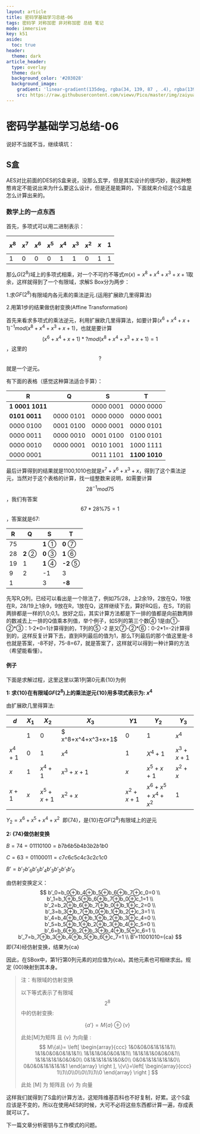 ```yaml
---
layout: article
title: 密码学基础学习总结-06
tags: 密码学 对称加密 非对称加密 总结 笔记
mode: immersive
key: k51
aside:
  toc: true
header:
  theme: dark
article_header:
  type: overlay
  theme: dark
  background_color: '#203028'
  background_image:
    gradient: 'linear-gradient(135deg, rgba(34, 139, 87 , .4), rgba(139, 34, 139, .4))'
    src: https://raw.githubusercontent.com/viewv/Pico/master/img/zaiyuan.jpg
---
```


# 密码学基础学习总结-06

说好不当就不当，继续填坑：

## S盒

AES对比前面的DES的S盒来说，没那么玄学，但是其实设计的很巧妙，我这种憨憨肯定不能说出来为什么要这么设计，但是还是能算的，下面就来介绍这个S盒是怎么计算出来的。

### 数学上的一点东西

首先，多项式可以用二进制表示：

| $$x^8$$ | $$x^7$$ | $$x^6$$ | $$x^5$$ | $$x^4$$ | $$x^3$$ | $$x^2$$ | $$x$$ | $$1$$ |
| ------- | ------- | ------- | ------- | ------- | ------- | ------- | ----- | ----- |
| 1       | 0       | 0       | 0       | 1       | 1       | 0       | 1     | 1     |

那么$G(2^8)$域上的多项式相乘，对一个不可约不等式$m(x) = x^8 + x^4 + x^3 + x + 1$取余，这样就得到了一个有限域，求解S Box分为两步：

1.求$GF(2^8)$有限域内各元素的乘法逆元.(运用扩展欧几里得算法)

2.用第1步的结果做仿射变换(Affine Transformation)

首先来看求多项式的乘法逆元，利用扩展欧几里得算法，如要计算$(x^6+x^4+x+1)^{-1}mod(x^8+x^4+x^3+x+1)$，也就是要计算$$(x^6+x^4+x+1)*?mod(x^8+x^4+x^3+x+1)=1$$，这里的$$?$$就是一个逆元。

有下面的表格（感觉这种算法适合手算）：

| R               | Q         | S         | T             |
| --------------- | --------- | --------- | ------------- |
| **1 0001 1011** |           | 0000 0001 | 0000 0000     |
| **0101 0011**   | 0000 0101 | 0000 0000 | 0000 0001     |
| 0000 0100       | 0001 0100 | 0000 0001 | 0000 0101     |
| 0000 0011       | 0000 0010 | 0001 0100 | 0100 0101     |
| 0000 0010       | 0000 0001 | 0010 1001 | 1000 1111     |
| 0000 0001       |           | 0011 1101 | **1100 1010** |

最后计算得到的结果就是1100,1010也就是$x^7 + x^6 + x^3 + x$，得到了这个乘法逆元，当然对于这个表格的计算，找一组整数来说明，如需要计算$$28^{-1}mod75$$，我们有答案$$67*28\%75=1$$，答案就是67:

| R    | Q       | S       | T        |
| ---- | ------- | ------- | -------- |
| 75   |         | **1** ① | **0** ⑦  |
| 28   | **2** ② | **0** ③ | **1** ⑥  |
| 19   | 1       | **1** ④ | **-2** ⑤ |
| 9    | 2       | -1      | 3        |
| 1    |         | 3       | **-8**   |

先写R,Q列，已经可以看出是一个除法了，例如75/28，上2余19，2放在Q，19放在R，28/19上1余9，9放在R，1放在Q，这样继续下去，算好RQ后，在S，T的前两排都是一样的1,0;0,1。放好之后，其实计算方法都是下一排的值都是向前数两排的数减去上一排的Q值乘本列值，举个例子，如S列的第三个数④ 1是由①-②*③：1-2\*0=1计算得到的，T列的⑤ -2 是又⑦-②\*⑥：0-2\*1=-2计算得到的，这样反复计算下去，直到R列最后的值为1，那么T列最后的那个值这里是-8也就是答案，-8不好，75-8=67，就是答案了，这样就可以得到一种计算的方法（希望能看懂）。

#### 例子

下面是求解过程，这里这里以第1列第0元素{10}为例 

**1: 求{10}在有限域$GF(2^8)$上的乘法逆元{10}用多项式表示为: $x^4$** 

由扩展欧几里得算法:

| $d$       | $X_1$ | $X_2$     | $X_3$              | $Y1$          | $Y_2$               | $Y_3$      |
| --------- | ----- | --------- | ------------------ | ------------- | ------------------- | ---------- |
|           | $1$   | $0$       | $ x^8+x^4+x^3+x+1$ | $0$           | $1$                 | $x^4$      |
| $x^4 + 1$ | $0$   | $1$       | $x^4$              | $1$           | $X^4+1$             | $x^3 +x+1$ |
| $x$       | $1$   | $x^4 + 1$ | $x^3 + x + 1$      | $x$           | $x ^ 5 + x + 1$     | $x^2 + x$  |
| $x+1$     | $x$   | $x^5+x+1$ | $x^2+x$            | $x^2 + x + 1$ | $x^6 + x^5+x^4+x^2$ | $1$        |

$Y_2=x^6+ x^5 + x^4+ x^2$  即{74}，是{10}在$GF(2^8)$有限域上的逆元

**2: {74}做仿射变换**

$B={74}=01110100 = b7b6b5b4b3b2b1b0$

$C={63}=01100011=c7c6c5c4c3c2c1c0$

$B’=b’_7b’_6b’_5b’_4b’_3b’_2b’_1b’_0$

由仿射变换定义：
$$
b’_0=b_0⊕b_4⊕b_5⊕b_6⊕b_7⊕c_0=0 \\
b’_1=b_1⊕b_5⊕b_6⊕b_7⊕b_0⊕c_1=1 \\
b’_2=b_2⊕b_6⊕b_7⊕b_0⊕b_1⊕c_2=0 \\
b’_3=b_3⊕b_7⊕b_0⊕b_1⊕b_2⊕c_3=1 \\
b’_4=b_4⊕b_0⊕b_1⊕b_2⊕b_3⊕c_4=0 \\
b’_5=b_5⊕b_1⊕b_2⊕b_3⊕b_4⊕c_5=0 \\
b’_6=b_6⊕b_2⊕b_3⊕b_4⊕b_5⊕c_6=1 \\
b’_7=b_7⊕b_3⊕b_4⊕b_5⊕b_6⊕c_7=1 \\
B’=11001010={ca}
$$
即{74}经仿射变换，结果为{ca}

因此，在SBox中，第1行第0列元素的对应值为{ca}。其他元素也可相继求出。规定 {00}映射到其本身。

> 注：有限域的仿射变换
>
> 以下等式表示了有限域$$2^8$$中的仿射变换:
>
> $$\{a'\} = M\{a\}\oplus\{v\}$$
>
> 此处[M]为矩阵 且 {v} 为向量 :
> $$
> M\{a\}= 
> \left[ \begin{array}{ccc}
> 1&0&0&0&1&1&1&1\\
> 1&1&0&0&0&1&1&1\\
> 1&1&1&0&0&0&1&1\\
> 1&1&1&1&0&0&0&1\\
> 1&1&1&1&1&0&0&0\\
> 0&1&1&1&1&1&0&0\\
> 0&0&1&1&1&1&1&0\\
> 0&0&0&1&1&1&1&1
> \end{array} 
> \right ],
> \{v\}=\left[ \begin{array}{ccc}
> 1\\1\\0\\0\\0\\1\\1\\0
> \end{array} 
> \right ]
> $$
>
>
> 此处 [M] 为 矩阵且 {*v*} 为 向量

这样我们就得到了S盒的计算方法，这矩阵维基百科也不好复制，好累。这个S盒应该是不变的，所以在使用AES的时候，大可不必将这些东西都计算一遍，存成表就可以了。

下一篇文章分析密钥与工作模式的问题。